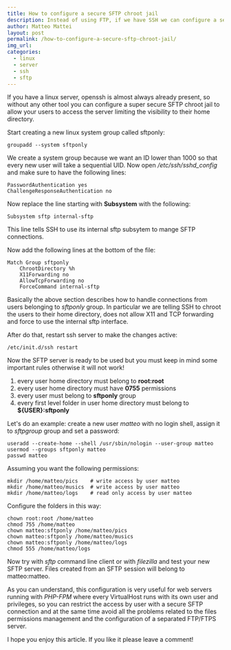 ```yaml
---
title: How to configure a secure SFTP chroot jail
description: Instead of using FTP, if we have SSH we can configure a secure SFTP with chroot jail at no cost
author: Matteo Mattei
layout: post
permalink: /how-to-configure-a-secure-sftp-chroot-jail/
img_url:
categories:
  - linux
  - server
  - ssh
  - sftp
---
```


If you have a linux server, openssh is almost always already present, so without any other tool you can configure a super secure SFTP chroot jail to allow your users to access the server limiting the visibility to their home directory.

Start creating a new linux system group called sftponly:

```
groupadd --system sftponly
```

We create a system group because we want an ID lower than 1000 so that every new user will take a sequential UID.
Now open _/etc/ssh/sshd_config_ and make sure to have the following lines:

```
PasswordAuthentication yes
ChallengeResponseAuthentication no
```

Now replace the line starting with **Subsystem** with the following:

```
Subsystem sftp internal-sftp
```

This line tells SSH to use its internal sftp subsytem to mange SFTP connections.

Now add the following lines at the bottom of the file:

```
Match Group sftponly
    ChrootDirectory %h
    X11Forwarding no
    AllowTcpForwarding no
    ForceCommand internal-sftp
```

Basically the above section describes how to handle connections from users belonging to _sftponly_ group.
In particular we are telling SSH to chroot the users to their home directory, does not allow X11 and TCP forwarding and force to use the internal sftp interface.

After do that, restart ssh server to make the changes active:

```
/etc/init.d/ssh restart
```

Now the SFTP server is ready to be used but you must keep in mind some important rules otherwise it will not work!

1. every user home directory must belong to **root:root**
2. every user home directory must have **0755** permissions
3. every user must belong to **sftponly** group
4. every first level folder in user home directory must belong to **\${USER}:sftponly**

Let's do an example: create a new user _matteo_ with no login shell, assign it to _sftpgroup_ group and set a password:

```
useradd --create-home --shell /usr/sbin/nologin --user-group matteo
usermod --groups sftponly matteo
passwd matteo
```

Assuming you want the following permissions:

```
mkdir /home/matteo/pics    # write access by user matteo
mkdir /home/matteo/musics  # write access by user matteo
mkdir /home/matteo/logs    # read only access by user matteo
```

Configure the folders in this way:

```
chown root:root /home/matteo
chmod 755 /home/matteo
chown matteo:sftponly /home/matteo/pics
chown matteo:sftponly /home/matteo/musics
chown matteo:sftponly /home/matteo/logs
chmod 555 /home/matteo/logs
```

Now try with _sftp_ command line client or with _filezilla_ and test your new SFTP server.
Files created from an SFTP session will belong to matteo:matteo.

As you can understand, this configuration is very useful for web servers running with _PHP-FPM_ where every VirtualHost runs with its own user and privileges, so you can restrict the access by user with a secure SFTP connection and at the same time avoid all the problems related to the files permissions management and the configuration of a separated FTP/FTPS server.

I hope you enjoy this article. If you like it please leave a comment!
